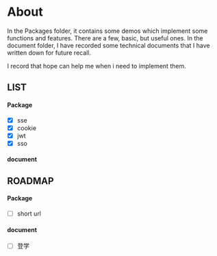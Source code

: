 # About
In the Packages folder, it contains some demos which implement some functions and features. There are a few, basic, but useful ones.
In the document folder, I have recorded some technical documents that I have written down for future recall.

I record that hope can help me when i need to implement them.

## LIST
#### Package
- [x] sse 
- [x] cookie
- [x] jwt
- [x] sso

#### document

## ROADMAP
#### Package
- [ ] short url

#### document
- [ ] 登学